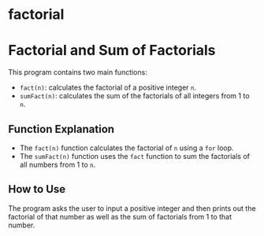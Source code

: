 # factorial
# Factorial and Sum of Factorials

This program contains two main functions:

- `fact(n)`: calculates the factorial of a positive integer `n`.
- `sumFact(n)`: calculates the sum of the factorials of all integers from 1 to `n`.

## Function Explanation

- The `fact(n)` function calculates the factorial of `n` using a `for` loop.
- The `sumFact(n)` function uses the `fact` function to sum the factorials of all numbers from 1 to `n`.

## How to Use

The program asks the user to input a positive integer and then prints out the factorial of that number as well as the sum of factorials from 1 to that number.
